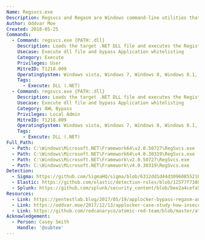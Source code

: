```yaml
---
Name: Regsvcs.exe
Description: Regsvcs and Regasm are Windows command-line utilities that are used to register .NET Component Object Model (COM) assemblies
Author: Oddvar Moe
Created: 2018-05-25
Commands:
  - Command: regsvcs.exe {PATH:.dll}
    Description: Loads the target .NET DLL file and executes the RegisterClass function.
    Usecase: Execute dll file and bypass Application whitelisting
    Category: Execute
    Privileges: User
    MitreID: T1218.009
    OperatingSystem: Windows vista, Windows 7, Windows 8, Windows 8.1, Windows 10, Windows 11
    Tags:
      - Execute: DLL (.NET)
  - Command: regsvcs.exe {PATH:.dll}
    Description: Loads the target .NET DLL file and executes the RegisterClass function.
    Usecase: Execute dll file and bypass Application whitelisting
    Category: AWL Bypass
    Privileges: Local Admin
    MitreID: T1218.009
    OperatingSystem: Windows vista, Windows 7, Windows 8, Windows 8.1, Windows 10, Windows 11
    Tags:
      - Execute: DLL (.NET)
Full_Path:
  - Path: C:\Windows\Microsoft.NET\Framework64\v2.0.50727\RegSvcs.exe
  - Path: C:\Windows\Microsoft.NET\Framework64\v4.0.30319\RegSvcs.exe
  - Path: C:\Windows\Microsoft.NET\Framework\v2.0.50727\RegSvcs.exe
  - Path: C:\Windows\Microsoft.NET\Framework\v4.0.30319\RegSvcs.exe
Detection:
  - Sigma: https://github.com/SigmaHQ/sigma/blob/6312dd1d44d309608552105c334948f793e89f48/rules/windows/process_creation/proc_creation_win_lolbin_regasm.yml
  - Elastic: https://github.com/elastic/detection-rules/blob/12577f7380f324fcee06dab3218582f4a11833e7/rules/windows/execution_register_server_program_connecting_to_the_internet.toml
  - Splunk: https://github.com/splunk/security_content/blob/bee2a4cefa533f286c546cbe6798a0b5dec3e5ef/detections/endpoint/detect_regsvcs_with_network_connection.yml
Resources:
  - Link: https://pentestlab.blog/2017/05/19/applocker-bypass-regasm-and-regsvcs/
  - Link: https://oddvar.moe/2017/12/13/applocker-case-study-how-insecure-is-it-really-part-1/
  - Link: https://github.com/redcanaryco/atomic-red-team/blob/master/atomics/T1218.009/T1218.009.md
Acknowledgement:
  - Person: Casey Smith
    Handle: '@subtee'
---
```

